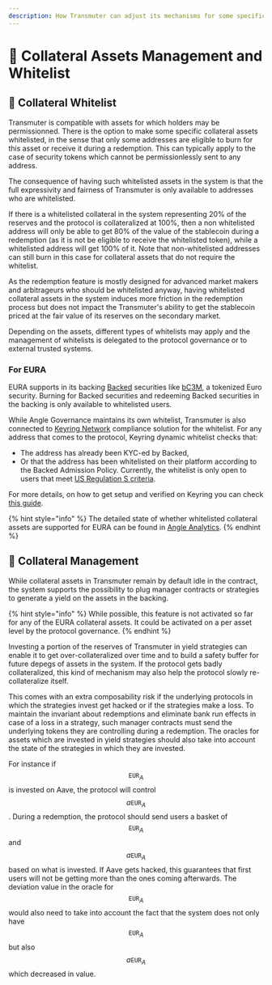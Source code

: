```yaml
---
description: How Transmuter can adjust its mechanisms for some specific collateral assets
---
```


# 📄 Collateral Assets Management and Whitelist

## 🤝 Collateral Whitelist

Transmuter is compatible with assets for which holders may be permissionned. There is the option to make some specific collateral assets whitelisted, in the sense that only some addresses are eligible to burn for this asset or receive it during a redemption. This can typically apply to the case of security tokens which cannot be permissionlessly sent to any address.

The consequence of having such whitelisted assets in the system is that the full expressivity and fairness of Transmuter is only available to addresses who are whitelisted.

If there is a whitelisted collateral in the system representing 20% of the reserves and the protocol is collateralized at 100%, then a non whitelisted address will only be able to get 80% of the value of the stablecoin during a redemption (as it is not be eligible to receive the whitelisted token), while a whitelisted address will get 100% of it. Note that non-whitelisted addresses can still burn in this case for collateral assets that do not require the whitelist.

As the redemption feature is mostly designed for advanced market makers and arbitrageurs who should be whitelisted anyway, having whitelisted collateral assets in the system induces more friction in the redemption process but does not impact the Transmuter's ability to get the stablecoin priced at the fair value of its reserves on the secondary market.

Depending on the assets, different types of whitelists may apply and the management of whitelists is delegated to the protocol governance or to external trusted systems.

### For EURA

EURA supports in its backing [Backed](https://backed.fi) securities like [bC3M](https://etherscan.io/address/0x2F123cF3F37CE3328CC9B5b8415f9EC5109b45e7), a tokenized Euro security. Burning for Backed securities and redeeming Backed securities in the backing is only available to whitelisted users.

While Angle Governance maintains its own whitelist, Transmuter is also connected to [Keyring Network](https://www.keyring.network) compliance solution for the whitelist. For any address that comes to the protocol, Keyring dynamic whitelist checks that:

- The address has already been KYC-ed by Backed,
- Or that the address has been whitelisted on their platform according to the Backed Admission Policy. Currently, the whitelist is only open to users that meet [US Regulation S criteria](https://www.ecfr.gov/current/title-17/chapter-II/part-230#subject-group-ECFR69201f82e35ad1c).

For more details, on how to get setup and verified on Keyring you can check [this guide](https://keyring.notion.site/Keyring-Network-User-Guide-e297b3133d50482896a8f8b83839aacd).

{% hint style="info" %}
The detailed state of whether whitelisted collateral assets are supported for EURA can be found in [Angle Analytics](https://analytics.angle.money).
{% endhint %}

## 🌾 Collateral Management

While collateral assets in Transmuter remain by default idle in the contract, the system supports the possibility to plug manager contracts or strategies to generate a yield on the assets in the backing.

{% hint style="info" %}
While possible, this feature is not activated so far for any of the EURA collateral assets. It could be activated on a per asset level by the protocol governance.
{% endhint %}

Investing a portion of the reserves of Transmuter in yield strategies can enable it to get over-collateralized over time and to build a safety buffer for future depegs of assets in the system. If the protocol gets badly collateralized, this kind of mechanism may also help the protocol slowly re-collateralize itself.

This comes with an extra composability risk if the underlying protocols in which the strategies invest get hacked or if the strategies make a loss. To maintain the invariant about redemptions and eliminate bank run effects in case of a loss in a strategy, such manager contracts must send the underlying tokens they are controlling during a redemption. The oracles for assets which are invested in yield strategies should also take into account the state of the strategies in which they are invested.

For instance if $$\texttt{EUR}_A$$ is invested on Aave, the protocol will control $$a\texttt{EUR}_A$$. During a redemption, the protocol should send users a basket of $$\texttt{EUR}_A$$ and $$a\texttt{EUR}_A$$ based on what is invested. If Aave gets hacked, this guarantees that first users will not be getting more than the ones coming afterwards. The deviation value in the oracle for $$\texttt{EUR}_A$$ would also need to take into account the fact that the system does not only have $$\texttt{EUR}_A$$ but also $$a\texttt{EUR}_A$$ which decreased in value.
